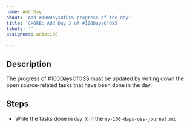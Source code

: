 ```yaml
---
name: Add Day
about: 'Add #100DaysOfOSS progress of the day'
title: 'CHORE: Add Day X of #100DaysOfOSS'
labels: ''
assignees: adiati98

---
```


## Description

The progress of #100DaysOfOSS must be updated by writing down the open source-related tasks that have been done in the day.

## Steps

<!-- Change X in the "day X" to the number of the day -->

- Write the tasks done in `day X` in the `my-100-days-oss-journal.md`.
